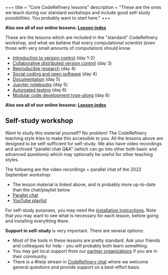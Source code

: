 +++
title = "Core CodeRefinery lessons"
description = "These are the ones we teach during our standard workshops and include good self-study possibilities. You probably want to start here."
+++

**Also see all of our online lessons: [Lesson index](@/lessons/_index.md)**

These are the lessons which are included in the "standard"
CodeRefinery workshop, and what we believe that every computational
scientist (even those with very small amounts of computation) should
know.

- [Introduction to version control](https://coderefinery.github.io/git-intro/) (day 1-2)
- [Collaborative distributed version control](https://coderefinery.github.io/git-collaborative/) (day 3)
- [Reproducible research](https://coderefinery.github.io/reproducible-research/) (day 4)
- [Social coding and open software](https://coderefinery.github.io/social-coding/) (day 4)
- [Documentation](https://coderefinery.github.io/documentation/) (day 5)
- [Jupyter notebooks](https://coderefinery.github.io/jupyter/) (day 5)
- [Automated testing](https://coderefinery.github.io/testing/) (day 6)
- [Modular code development type-along](https://coderefinery.github.io/modular-type-along/) (day 6)

**Also see all of our online lessons: [Lesson index](@/lessons/_index.md)**


## Self-study workshop

Want to study this material yourself?  No problem!  The CodeRefinery
teaching style tries to make this accessible to you.  All the
lessons above are designed to be self-sufficient for self-study.  We
also have video recordings and archived "parallel chat Q&A" (which can
go into other both basic and advanced questions) which may
optionally be useful for other teaching styles.

The following are the video recordings + parallel chat of the 2022
September workshop:

* The lesson material is linked above, and is probably more up-to-date
  than the chat/playlist below.
* [Parallel chat](https://coderefinery.github.io/2022-09-20-workshop/questions/)
* [YouTube playlist](https://www.youtube.com/playlist?list=PLpLblYHCzJACqaFsfQiCWp0Wqy6qG4iau)

For self-study purposes, you may need the [installation
instructions](https://coderefinery.github.io/installation/).  Note
that you may want to see what is necessary for each lesson, before
going and installing everything there.

**Support in self-study** is very important.  There are several
options:
* Most of the tools in these lessons are pretty standard.  Ask your
  friends and colleagues for help - you will probably both learn
  something.
* You may get local support from our [partner
  organizations](@/about/partners.md) if you are in their community.
* There is a #help stream in [CodeRefinery
  chat](https://coderefinery.zulipchat.com/) where we welcome
  general questions and provide support on a best-effort basis.
